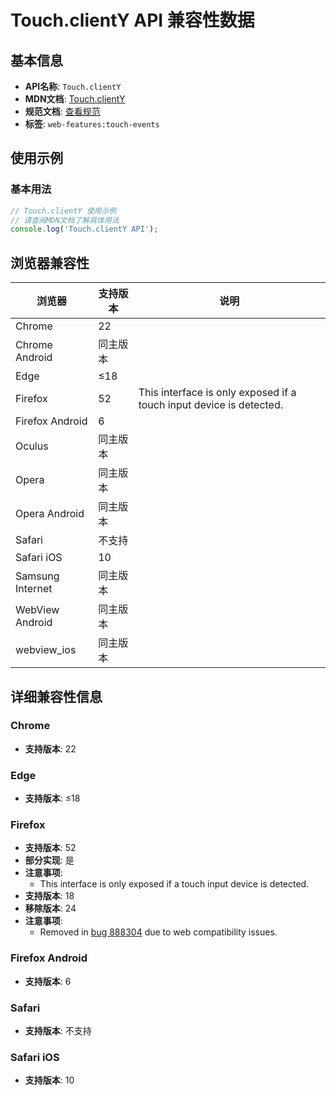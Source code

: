 # Touch.clientY API 兼容性数据

## 基本信息

- **API名称**: `Touch.clientY`
- **MDN文档**: [Touch.clientY](https://developer.mozilla.org/docs/Web/API/Touch/clientY)
- **规范文档**: [查看规范](https://w3c.github.io/touch-events/#dom-touch-clienty)
- **标签**: `web-features:touch-events`

## 使用示例

### 基本用法

```javascript
// Touch.clientY 使用示例
// 请查阅MDN文档了解具体用法
console.log('Touch.clientY API');
```

## 浏览器兼容性

| 浏览器 | 支持版本 | 说明 |
|--------|----------|------|
| Chrome | 22 |  |
| Chrome Android | 同主版本 |  |
| Edge | ≤18 |  |
| Firefox | 52 | This interface is only exposed if a touch input device is detected. |
| Firefox Android | 6 |  |
| Oculus | 同主版本 |  |
| Opera | 同主版本 |  |
| Opera Android | 同主版本 |  |
| Safari | 不支持 |  |
| Safari iOS | 10 |  |
| Samsung Internet | 同主版本 |  |
| WebView Android | 同主版本 |  |
| webview_ios | 同主版本 |  |

## 详细兼容性信息

### Chrome

- **支持版本**: 22

### Edge

- **支持版本**: ≤18

### Firefox

- **支持版本**: 52
- **部分实现**: 是
- **注意事项**:
  - This interface is only exposed if a touch input device is detected.
- **支持版本**: 18
- **移除版本**: 24
- **注意事项**:
  - Removed in [bug 888304](https://bugzil.la/888304) due to web compatibility issues.

### Firefox Android

- **支持版本**: 6

### Safari

- **支持版本**: 不支持

### Safari iOS

- **支持版本**: 10

